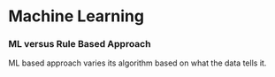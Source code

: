 # Machine Learning

### ML versus Rule Based Approach

ML based approach varies its algorithm based on what the data tells it.
